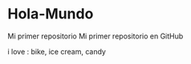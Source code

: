 # Hola-Mundo
Mi primer repositorio
Mi primer repositorio en GitHub

i love : bike, ice cream, candy
